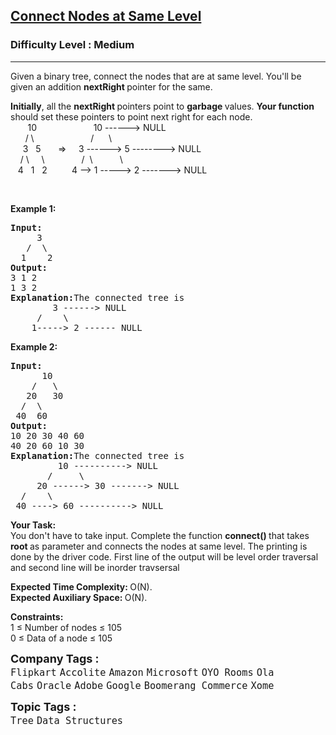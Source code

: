 <h2><a href="https://practice.geeksforgeeks.org/problems/connect-nodes-at-same-level/1?page=1&status[]=unsolved&company[]=Amazon&company[]=Microsoft&company[]=Flipkart&company[]=Adobe&company[]=Google&company[]=Samsung&company[]=Accolite&company[]=MakeMyTrip&company[]=Snapdeal&company[]=Zoho&company[]=Paytm&company[]=Walmart&company[]=Goldman%20Sachs&company[]=Morgan%20Stanley&company[]=FactSet&company[]=D-E-Shaw&company[]=Ola%20Cabs&company[]=Oracle&company[]=MAQ%20Software&company[]=Facebook&company[]=SAP%20Labs&company[]=VMWare&company[]=Qualcomm&company[]=Cisco&company[]=Intuit&company[]=Visa&company[]=Linkedin&company[]=Yahoo&company[]=Payu&company[]=Wipro&company[]=BankBazaar&company[]=Synopsys&company[]=Citrix&company[]=Salesforce&company[]=Codenation&company[]=PayPal&company[]=24*7%20Innovation%20Labs&company[]=TCS&company[]=Twitter&company[]=Yatra.com&company[]=Atlassian&company[]=Bloomberg&company[]=Oxigen%20Wallet&company[]=Swiggy&company[]=Teradata&company[]=Accenture&company[]=Apple&company[]=Myntra&company[]=CouponDunia&company[]=Amdocs&company[]=Belzabar&company[]=Rockstand&company[]=Expedia&company[]=Boomerang%20Commerce&company[]=Times%20Internet&company[]=Infosys&company[]=Veritas&company[]=Juniper%20Networks&company[]=United%20Health%20Group&company[]=Uber&company[]=IBM&company[]=GreyOrange&company[]=Sapient&company[]=ABCO&company[]=Airtel&company[]=Informatica&company[]=Junglee%20Games&company[]=Polycom&company[]=Philips&company[]=Medlife&company[]=National%20Instruments&company[]=Tejas%20Network&company[]=nearbuy&company[]=Tesco&company[]=IgniteWorld&company[]=Dell&company[]=Komli%20Media&company[]=DE%20Shaw&company[]=Huawei&company[]=HCL&company[]=Intel&company[]=Zycus&company[]=redBus&company[]=American%20Express&company[]=MetLife&category[]=Tree&category[]=Binary%20Search%20Tree&sortBy=submissions">Connect Nodes at Same Level</a></h2><h3>Difficulty Level : Medium</h3><hr><div class="problems_problem_content__Xm_eO"><p>Given a binary tree, connect the nodes that are at same level. You'll be given an addition&nbsp;<strong>nextRight&nbsp;</strong>pointer for the same.</p>

<p><strong>Initially</strong>, all the <strong>nextRight </strong>pointers point to <strong>garbage </strong>values. <strong>Your function</strong> should set these pointers to point next right for each node.<br>
&nbsp;&nbsp;&nbsp;&nbsp;&nbsp;&nbsp; 10&nbsp;&nbsp;&nbsp;&nbsp;&nbsp;&nbsp;&nbsp;&nbsp;&nbsp;&nbsp;&nbsp;&nbsp;&nbsp; &nbsp; &nbsp; &nbsp; &nbsp;&nbsp; 10 ------&gt; NULL<br>
&nbsp;&nbsp;&nbsp;&nbsp;&nbsp; / \&nbsp;&nbsp;&nbsp;&nbsp;&nbsp;&nbsp;&nbsp;&nbsp;&nbsp;&nbsp;&nbsp;&nbsp;&nbsp;&nbsp; &nbsp; &nbsp; &nbsp; &nbsp; /&nbsp;&nbsp;&nbsp;&nbsp;&nbsp; \<br>
&nbsp;&nbsp;&nbsp;&nbsp; 3&nbsp;&nbsp; 5&nbsp;&nbsp;&nbsp;&nbsp;&nbsp;&nbsp; =&gt; &nbsp;&nbsp;&nbsp; 3 ------&gt; 5 --------&gt; NULL<br>
&nbsp;&nbsp;&nbsp; / \&nbsp; &nbsp;&nbsp; \&nbsp;&nbsp;&nbsp;&nbsp;&nbsp;&nbsp;&nbsp;&nbsp; &nbsp; &nbsp;&nbsp;&nbsp; /&nbsp; \&nbsp;&nbsp;&nbsp;&nbsp;&nbsp;&nbsp;&nbsp;&nbsp;&nbsp;&nbsp; \<br>
&nbsp;&nbsp; 4&nbsp;&nbsp; 1&nbsp;&nbsp; 2&nbsp;&nbsp;&nbsp;&nbsp; &nbsp; &nbsp;&nbsp; 4 --&gt; 1 -----&gt; 2 -------&gt; NULL</p>

<p>&nbsp;</p>

<p><strong>Example 1:</strong></p>

<pre><strong>Input:
</strong>     3
&nbsp;  /  \
&nbsp; 1    2
<strong>Output:
</strong>3 1 2
1 3 2<strong>
Explanation:</strong>The connected tree is
&nbsp;&nbsp;&nbsp;&nbsp;&nbsp;&nbsp;&nbsp; 3 ------&gt; NULL
&nbsp;&nbsp;&nbsp;&nbsp; /&nbsp;&nbsp;&nbsp;&nbsp;\
&nbsp;&nbsp;  1-----&gt; 2 ------ NULL
</pre>

<p><strong>Example 2:</strong></p>

<pre><strong>Input:
</strong>      10
&nbsp;   /   \
&nbsp;  20   30
&nbsp; /  \
 40  60
<strong>Output:
</strong>10 20 30 40 60
40 20 60 10 30<strong>
Explanation:</strong>The connected tree is
&nbsp;&nbsp;&nbsp;&nbsp;&nbsp;&nbsp;&nbsp;&nbsp; 10 ----------&gt; NULL
&nbsp;&nbsp;&nbsp;  &nbsp; /&nbsp;&nbsp;&nbsp;&nbsp; \
&nbsp;&nbsp;&nbsp;&nbsp; 20 ------&gt; 30 -------&gt; NULL
&nbsp;&nbsp;/&nbsp;&nbsp;&nbsp; \
&nbsp;40 ----&gt; 60 ----------&gt; NULL</pre>

<p><strong>Your Task:</strong><br>
You don't have to take input. Complete the function <strong>connect()&nbsp;</strong>that takes <strong>root&nbsp;</strong>as parameter and connects the nodes at same level. The printing is done by the driver code. First line of the output will be level order traversal and second line will be inorder travsersal</p>

<p><strong>Expected Time Complexity:&nbsp;</strong>O(N).<br>
<strong>Expected Auxiliary Space:&nbsp;</strong>O(N).</p>

<p><strong>Constraints:</strong><br>
1 ≤ Number of nodes ≤ 105<br>
0 ≤ Data of a node ≤ 105</p>
</div><p><span style=font-size:18px><strong>Company Tags : </strong><br><code>Flipkart</code>&nbsp;<code>Accolite</code>&nbsp;<code>Amazon</code>&nbsp;<code>Microsoft</code>&nbsp;<code>OYO Rooms</code>&nbsp;<code>Ola Cabs</code>&nbsp;<code>Oracle</code>&nbsp;<code>Adobe</code>&nbsp;<code>Google</code>&nbsp;<code>Boomerang Commerce</code>&nbsp;<code>Xome</code>&nbsp;<br><p><span style=font-size:18px><strong>Topic Tags : </strong><br><code>Tree</code>&nbsp;<code>Data Structures</code>&nbsp;